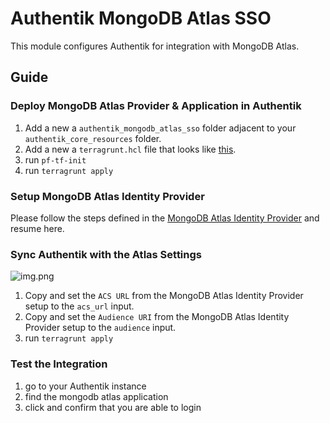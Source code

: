 # Authentik MongoDB Atlas SSO

This module configures Authentik for integration with MongoDB Atlas.

## Guide

### Deploy MongoDB Atlas Provider & Application in Authentik

1. Add a new a `authentik_mongodb_atlas_sso` folder adjacent to your `authentik_core_resources` folder.
2. Add a new a `terragrunt.hcl` file that looks like [this](https://github.com/Panfactum/stack/blob/__PANFACTUM_VERSION_MAIN__/packages/reference/environments/production/us-east-2/authentik_mongodb_atlas_sso/terragrunt.hcl).
3. run `pf-tf-init`
4. run `terragrunt apply`

### Setup MongoDB Atlas Identity Provider

Please follow the steps defined in the [MongoDB Atlas Identity Provider](https://github.com/Panfactum/stack/blob/__PANFACTUM_VERSION_MAIN__/packages/reference/infrastructure-modules/direct/mongodb/mongodb_atlas_identity_provider) and resume here. 

### Sync Authentik with the Atlas Settings

![img.png](img.png)

1. Copy and set the `ACS URL` from the MongoDB Atlas Identity Provider setup to the `acs_url` input.
2. Copy and set the `Audience URI` from the MongoDB Atlas Identity Provider setup to the `audience` input.
3. run `terragrunt apply`

### Test the Integration

1. go to your Authentik instance
2. find the mongodb atlas application
3. click and confirm that you are able to login